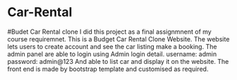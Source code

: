 # Car-Rental
#Budet Car Rental clone
I did this project as a final assignmnent of my course requiremnet.
This is a Budget Car Rental Clone Website. The website lets users to create account and see the car listing make a booking.
The admin panel are able to login using Admin login detail. 
username: admin
password: admin@123
And able to list car and display it on the website.
The front end is made by bootstrap template and customised as required.
